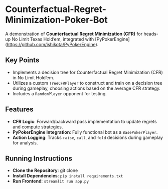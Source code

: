 # Counterfactual-Regret-Minimization-Poker-Bot

A demonstration of **Counterfactual Regret Minimization (CFR)** for heads-up No Limit Texas Hold’em, integrated with [PyPokerEngine] (https://github.com/ishikota/PyPokerEngine).

## Key Points

- Implements a decision tree for Counterfactual Regret Minimization (CFR) in No Limit Hold’em.  
- Utilizes a custom `TreeCFRPlayer` to construct and train on a decision tree during gameplay, choosing actions based on the average CFR strategy.  
- Includes a `RandomPlayer` opponent for testing.  

## Features

- **CFR Logic**: Forward/backward pass implementation to update regrets and compute strategies.  
- **PyPokerEngine Integration**: Fully functional bot as a `BasePokerPlayer`.  
- **Action Logging**: Tracks `raise`, `call`, and `fold` decisions during gameplay for analysis.

## Running Instructions

- **Clone the Repository**: git clone
- **Install Dependencies**: `pip install requirements.txt`
- **Run Frontend**: `streamlit run app.py`
